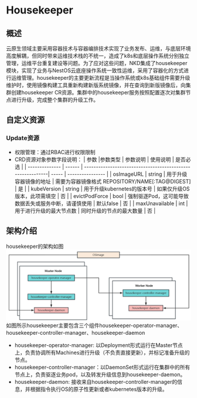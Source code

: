 # Housekeeper

## 概述

云原生领域主要采用容器技术与容器编排技术实现了业务发布、运维，与底层环境高度解耦，但同时带来运维技术栈的不统一，造成了k8s和底层操作系统分别独立管理，运维平台重复建设等问题。为了应对这些问题，NKD集成了housekeeper模块，实现了业务与NestOS云底座操作系统一致性运维，采用了容器化的方式进行运维管理。housekeeper的主要更新流程是当操作系统或k8s基础组件需要升级维护时，使用镜像构建工具重新构建新版系统镜像，并在查询到新版镜像后，向集群创建housekeeper CR资源。集群中的housekeeper服务按照配置逐次对集群节点进行升级，完成整个集群的升级工作。

## 自定义资源
### Update资源
- 权限管理：通过RBAC进行权限限制
- CRD资源对象参数字段说明：
  | 参数           |参数类型  | 参数说明                                                  | 使用说明 | 是否必选         |
  | -------------- | ------  | -----------------------------------------------------------| ----- | ---------------- |
  | osImageURL      | string  | 用于升级容器镜像的地址           | 需要为容器镜像格式 REPOSITORY/NAME[:TAG@DIGEST] | 是         |
  | kubeVersion      | string  | 用于升级kubernetes的版本号           | 如果仅升级OS版本，此项需填空 | 否         |
  | evictPodForce      | bool  | 强制驱逐Pod，这可能导致数据丢失或服务中断，请谨慎使用           | 默认false | 否         |
  | maxUnavailable      | int  | 用于进行升级的最大节点数           | 同时升级的节点的最大数量 | 否         |

## 架构介绍
housekeeper的架构如图
![housekeeper-arch](/docs/zh/figures/housekeeper-arch.jpg)
如图所示housekeeper主要包含三个组件housekeeper-operator-manager、housekeeper-controller-manager、housekeeper-daemon
- housekeeper-operator-manager: 以Deployment形式运行在Master节点上，负责协调所有Machines进行升级（不负责直接更新），并标记准备升级的节点。
- housekeeper-controller-manager：以DaemonSet形式运行在集群中的所有节点上，负责驱逐业务pod，以及转发升级信息到housekeeper-daemon。
- housekeeper-daemon: 接收来自housekeeper-controller-manager的信息，并根据指令执行OS的原子性更新或者kubernetes版本的升级。
